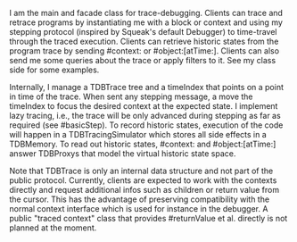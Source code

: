 I am the main and facade class for trace-debugging. Clients can trace and retrace programs by instantiating me with a block or context and using my stepping protocol (inspired by Squeak's default Debugger) to time-travel through the traced execution. Clients can retrieve historic states from the program trace by sending #context: or #object:[atTime:]. Clients can also send me some queries about the trace or apply filters to it. See my class side for some examples.

Internally, I manage a TDBTrace tree and a timeIndex that points on a point in time of the trace. When sent any stepping message, a move the timeIndex to focus the desired context at the expected state. I implement lazy tracing, i.e., the trace will be only advanced during stepping as far as required (see #basicStep). To record historic states, execution of the code will happen in a TDBTracingSimulator which stores all side effects in a TDBMemory. To read out historic states, #context: and #object:[atTime:] answer TDBProxys that model the virtual historic state space.

Note that TDBTrace is only an internal data structure and not part of the public protocol. Currently, clients are expected to work with the contexts directly and request additional infos such as children or return value from the cursor. This has the advantage of preserving compatibility with the normal context interface which is used for instance in the debugger. A public "traced context" class that provides #returnValue et al. directly is not planned at the moment.